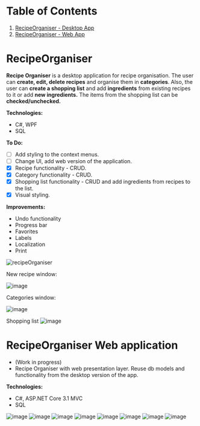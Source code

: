 # Table of Contents
1. [RecipeOrganiser - Desktop App](#recipeorganiser)
2. [RecipeOrganiser - Web App](#recipeorganiser-web-application)


# RecipeOrganiser
**Recipe Organiser** is a desktop application for recipe organisation. The user can **create, edit, delete recipes** and organise them in **categories**. Also, the user can **create a shopping list** and add **ingredients** from existing recipes to it or add **new ingredients.** The items from the shopping list can be **checked/unchecked.**

**Technologies:**

- C#, WPF
- SQL

**To Do:**
- [ ] Add styling to the context menus.
- [ ] Change UI, add web version of the application.
- [x] Recipe functionality - CRUD.
- [x] Category functionality - CRUD. 
- [x] Shopping list functionality - CRUD and add ingredients from recipes to the list.
- [x] Visual styling.

**Improvements:**
- Undo functionality
- Progress bar
- Favorites
- Labels
- Localization
- Print



 ![recipeOrganiser](https://user-images.githubusercontent.com/13272856/127876607-ac6c1964-c7a3-4591-8b9d-424403682735.gif)
 
 New recipe window:
 
![image](https://user-images.githubusercontent.com/13272856/127876813-2a86e286-ca5f-43b6-8353-ad51c7d8b9f9.png)

Categories window:

![image](https://user-images.githubusercontent.com/13272856/127877014-e8903960-689c-489c-9c62-c9cd8c65a01b.png)

Shopping list
![image](https://user-images.githubusercontent.com/13272856/129004745-8c3a36d8-6803-4f84-baf6-4fff60938e6e.png)


# RecipeOrganiser Web application
- (Work in progress)
- Recipe Organiser with web presentation layer. Reuse db models and functionality from the desktop version of the app.

**Technologies:**

- C#, ASP.NET Core 3.1 MVC
- SQL

![image](https://user-images.githubusercontent.com/13272856/130783640-41f53be5-102b-43de-89a4-c070e47c0d45.png)
![image](https://user-images.githubusercontent.com/13272856/131121743-ff11faa1-2597-48e2-9f0f-568abf753be4.png)
![image](https://user-images.githubusercontent.com/13272856/131140103-48d97244-318c-4641-a3ca-9dac599f62c7.png)
![image](https://user-images.githubusercontent.com/13272856/131140313-97756568-f1c1-43f2-9657-6a0f722957d0.png)
![image](https://user-images.githubusercontent.com/13272856/131121467-3eebdceb-c687-4370-bb85-dce5a2e0047c.png)
![image](https://user-images.githubusercontent.com/13272856/131138066-5d396259-73dd-4cd8-9706-a4b2c5d55253.png)
![image](https://user-images.githubusercontent.com/13272856/131138166-1bcff996-6489-404b-bda8-bd603be24acf.png)
![image](https://user-images.githubusercontent.com/13272856/131138116-10f1a14f-b8d2-495b-8e0b-146d627a02c1.png)




